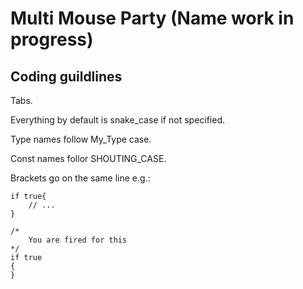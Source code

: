 # Multi Mouse Party (Name work in progress)

## Coding guildlines

Tabs.

Everything by default is snake_case if not specified.

Type names follow My_Type case.

Const names follor SHOUTING_CASE.

Brackets go on the same line e.g.:
```odin
if true{
    // ...
}

/* 
    You are fired for this
*/
if true
{
}
```


